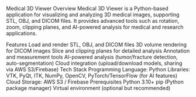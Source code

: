 Medical 3D Viewer
Overview
Medical 3D Viewer is a Python-based application for visualizing and analyzing 3D medical images, supporting STL, OBJ, and DICOM files. It provides advanced tools such as rotation, zoom, clipping planes, and AI-powered analysis for medical and research applications.

Features
Load and render STL, OBJ, and DICOM files
3D volume rendering for DICOM images
Slice and clipping planes for detailed analysis
Annotation and measurement tools
AI-powered analysis (tumor/fracture detection, auto-segmentation)
Cloud integration (upload/download models, sharing via AWS S3/Firebase)
Tech Stack
Programming Language: Python
Libraries: VTK, PyQt, ITK, NumPy, OpenCV, PyTorch/TensorFlow (for AI features)
Cloud Storage: AWS S3 / Firebase
Prerequisites
Python 3.10+
pip (Python package manager)
Virtual environment (optional but recommended)
